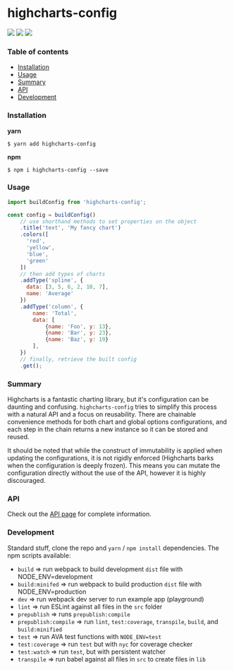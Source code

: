 # highcharts-config

<img src="https://img.shields.io/badge/build-passing-brightgreen.svg"/>
<img src="https://img.shields.io/badge/coverage-100%25-brightgreen.svg"/>
<img src="https://img.shields.io/badge/license-MIT-blue.svg"/>

### Table of contents

* [Installation](#installation)
* [Usage](#usage)
* [Summary](#summary)
* [API](#api)
* [Development](#development)

### Installation

**yarn**

```
$ yarn add highcharts-config
```

**npm**

```
$ npm i highcharts-config --save
```

### Usage

```javascript
import buildConfig from 'highcharts-config';

const config = buildConfig()
    // use shorthand methods to set properties on the object
    .title('text', 'My fancy chart')
    .colors([
      'red',
      'yellow',
      'blue',
      'green'
    ])
    // then add types of charts
    .addType('spline', {
      data: [3, 5, 6, 2, 10, 7],
      name: 'Average'
    })
    .addType('column', {
        name: 'Total',
        data: [
            {name: 'Foo', y: 13}, 
            {name: 'Bar', y: 23}, 
            {name: 'Baz', y: 19}
        ],
    })
    // finally, retrieve the built config
    .get();
```

### Summary

Highcharts is a fantastic charting library, but it's configuration can be daunting and confusing. `highcharts-config` tries to simplify this process with a natural API and a focus on reusability. There are chainable convenience methods for both chart and global options configurations, and each step in the chain returns a new instance so it can be stored and reused.

It should be noted that while the construct of immutability is applied when updating the configurations, it is not rigidly enforced (Highcharts barks when the configuration is deeply frozen). This means you can mutate the configuration directly without the use of the API, however it is highly discouraged.

### API

Check out the [API page](API.md) for complete information.

### Development

Standard stuff, clone the repo and `yarn` / `npm install` dependencies. The npm scripts available:
* `build` => run webpack to build development `dist` file with NODE_ENV=development
* `build:minifed` => run webpack to build production `dist` file with NODE_ENV=production
* `dev` => run webpack dev server to run example app (playground)
* `lint` => run ESLint against all files in the `src` folder
* `prepublish` => runs `prepublish:compile`
* `prepublish:compile` => run `lint`, `test:coverage`, `transpile`, `build`, and `build:minified`
* `test` => run AVA test functions with `NODE_ENV=test`
* `test:coverage` => run `test` but with `nyc` for coverage checker
* `test:watch` => run `test`, but with persistent watcher
* `transpile` => run babel against all files in `src` to create files in `lib`

